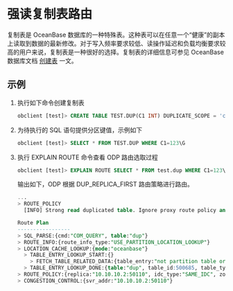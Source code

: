 # 强读复制表路由

复制表是 OceanBase 数据库的一种特殊表。这种表可以在任意一个“健康”的副本上读取到数据的最新修改。对于写入频率要求较低、读操作延迟和负载均衡要求较高的用户来说，复制表是一种很好的选择。复制表的详细信息可参见 OceanBase 数据库文档 [创建表](https://www.oceanbase.com/docs/common-oceanbase-database-cn-1000000000220219) 一文。

## 示例

1. 执行如下命令创建复制表

   ```sql
   obclient [test]> CREATE TABLE TEST.DUP(C1 INT) DUPLICATE_SCOPE = 'cluster';
   ```

2. 为待执行的 SQL 语句提供分区键值，示例如下

   ```sql
   obclient [test]> SELECT * FROM TEST.DUP WHERE C1=123\G
   ```

3. 执行 EXPLAIN ROUTE 命令查看 ODP 路由选取过程

   ```sql
   obclient [test]> EXPLAIN ROUTE SELECT * FROM test.dup WHERE C1=123\G
   ```

   输出如下，ODP 根据 DUP_REPLICA_FIRST 路由策略进行路由。

   ```sql
   ...
   > ROUTE_POLICY
     [INFO] Strong read duplicated table. Ignore proxy route policy and session route policy
   
   Route Plan
   -----------------
   > SQL_PARSE:{cmd:"COM_QUERY", table:"dup"}
   > ROUTE_INFO:{route_info_type:"USE_PARTITION_LOCATION_LOOKUP"}
   > LOCATION_CACHE_LOOKUP:{mode:"oceanbase"}
     > TABLE_ENTRY_LOOKUP_START:{}
       > FETCH_TABLE_RELATED_DATA:{table_entry:"not partition table or part info no exists"}
     > TABLE_ENTRY_LOOKUP_DONE:{table:"dup", table_id:500685, table_type:"USER TABLE", has_dup_replica:true}
   > ROUTE_POLICY:{replica:"10.10.10.2:50110", idc_type:"SAME_IDC", zone_type:"ReadWrite", role:"FOLLOWER", type:"FULL", is_dup_replica:true, is_partition_server:true, chosen_route_type:"ROUTE_TYPE_DUP_PARTITION_UNMERGE_LOCAL", route_policy:"DUP_REPLICA_FIRST", trans_consistency:"STRONG", session_consistency:"STRONG", proxy_idc_name:"zue"}
   > CONGESTION_CONTROL:{svr_addr:"10.10.10.2:50110"}
   ```
